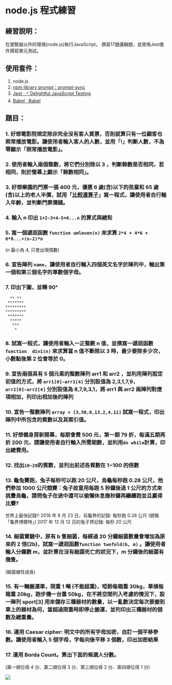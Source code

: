 # node.js 程式練習

## 練習說明：
在瀏覽器以外的環境(node.js)執行JavaScript。
撰寫17題邏輯題，並使用Jest套件撰寫單元測試。

## 使用套件：
1. node.js
2. [npm library prompt：prompt-sync](https://www.npmjs.com/package/prompt-sync)
3. [Jest · 🃏 Delightful JavaScript Testing](https://jestjs.io/)
4. [Babel · Babel](https://babeljs.io/)

## 題目：

### 1. 好想電影院規定除非完全沒有客人買票，否則就算只有一位顧客也照常播放電影。讓使用者輸入客人的人數，並用「!」判斷人數，不為零顯示「照常播放電影」。
### 2. 使用者輸入兩個整數，將它們分別除以 3 ，判斷餘數是否相同，若相同，則於螢幕上顯示「餘數相同」。
### 3. 好想樂園的門票一張 400 元，優惠 6 歲(含)以下的孩童和 65 歲(含)以上的老人半價，試用「[比較運算子](https://developer.mozilla.org/en-US/docs/Web/JavaScript/Guide/Expressions_and_Operators#Comparison)」寫一程式，讓使用者自行輸入年齡，並判斷門票價錢。
### 4. 輸入 n 印出 `1+2-3+4-5+6...n` 的算式與總和
### 5. 寫一個遞迴函數 `function umleven(n)` 來求算 `2*4 + 4*6 + 6*8...+(n-2)*n`
(n 最小為 4, 只會出現偶數)
### 6. 宣告陣列 `name`，讓使用者自行輸入四個英文名字於陣列中，輸出第一個和第三個名字的單數個字母。
### 7. 印出下圖，並轉 90°
```
  ** **
 *******
*********
*********
 *******
  *****
   ***
    *
```

### 8. 試寫一程式，讓使用者輸入一正整數 n 值，並撰寫一遞迴函數 `function  divi(n)` 來求算當 n 值不斷除以 3 時，最少要除多少次，小數點後第 2 位會等於 0。

### 9. 宣告兩個具有 5 個元素的整數陣列 arr1 和 arr2 ，並利用陣列設定初值的方式，將 `arr1[0]~arr1[4]` 分別設值為 2,3,1,7,9， `arr2[0]~arr2[4]` 分別設值為 8,7,9,3,1，將 arr1 與 arr2 兩陣列對應項相加，列印出相加後的陣列

### 10. 宣告一整數陣列 `array = [3,50,0,13,2,4,11]` 試寫一程式，印出陣列中所包含的質數以及其索引值。

### 11. 好想健身房新開幕，每期會費 500 元，第一期 79 折，每滿五期再折 200 元，請讓使用者自行輸入所需期數，並利用`do while`計算，印出總費用。

### 12. 找出`10~20`的質數，並列出前述各質數在 1~100 的倍數

### 13. 龜兔賽跑，兔子每秒可以跑 20 公尺，烏龜每秒跑 0.28 公尺，他們參加 1000 公尺競賽：兔子故意用每跑 5 秒鐘後退 1 公尺的方式來挑釁烏龜，請問兔子在途中還可以偷懶休息幾秒鐘再繼續跑並且贏得比賽?

世界上最快記錄!!
2018 年 8 月 23 日，烏龜界的記錄: 每秒跑 0.28 公尺 (號稱「龜界博爾特」)
2017 年 12 月 12 日的兔子界記錄: 每秒 20 公尺

### 14. 細菌實驗中，原有 b 隻細菌，每經過 20 分鐘細菌數量會增加為原來的 2 倍(2b)，試寫一遞迴函數`function twofold(b, m)` 。讓使用者輸入分鐘數 m，並計算在沒有細菌死亡的狀況下，m 分鐘後的細菌有幾隻。

(細菌線性成長)

### 15. 有一輛搬運車，限重 1 噸 (不能超重)，啞鈴每箱重 30kg，單槓每箱重 20kg，跑步機一台重 50kg，在不將空間列入考慮的情況下，設一陣列 sport[3] 用來儲存三種器材的數量，以一亂數決定每次要搬到車上的器材為何，當超過限重時即停止搬運，並列印出三種器材的個數及總重量。

### 16. 運用 Caesar cipher: 明文中的所有字母加密，自訂一個平移參數。讓使用者輸入 5 個字母，字每向後平移 3 個數，印出加密結果

### 17. 運用 Borda Count。算出下面的候選人分數。

(第一順位得 4 分、第二順位得 3 分、第三順位得 2 分、第四順位得 1 分)

![](https://i.imgur.com/rWpuyyk.png)
